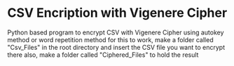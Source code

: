 # CSV Encription with Vigenere Cipher
Python based program to encrypt CSV with Vigenere Cipher using autokey method or word repetition method
for this to work, make a folder called "Csv_Files" in the root directory and insert the CSV file you want to encrypt there
also, make a folder called "Ciphered_Files" to hold the result
